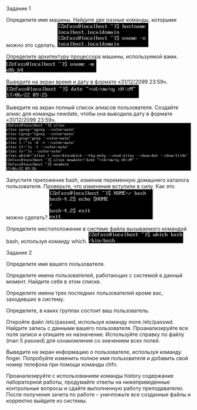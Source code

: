 Задание 1

Определите имя машины. Найдите две разные команды, которыми можно это сделать.
![](1.1.png)

Определите архитектуру процессора машины, используемой вами.
![](lab1/1.2.png)

Выведите на экран время и дату в формате «31/12/2099 23:59».
![](lab1/1.3.png)

Выведите на экран полный список алиасов пользователя. Создайте алиас для команды newdate, чтобы она выводила дату в формате «31/12/2099 23:59».
![](lab1/1.4.png)

Запустите приложение bash, изменив переменную домашнего каталога пользователя. Проверьте, что изменения вступили в силу. Как это можно сделать?
![](lab1/1.5.png)

Определите местоположение в системе файла вызываемого командой bash, используя команду which.
![](lab1/1.6.png)

Задание 2

Определите имя вашего пользователя.


Определите имена пользователей, работающих с системой в данный момент. Найдите себя в этом списке.


Определите имена трех последних пользователей кроме вас, заходивших в систему.


Определите, в каких группах состоит ваш пользователь.


Откройте файл /etc/passwd, используя команду more /etc/passwd. Найдите запись с данными вашего пользователя. Проанализируйте все поля записи и опишите их назначение. Используйте справку по файлу (man 5 passwd) для ознакомления со значением всех полей.


Выведите на экран информацию о пользователе, используя команду finger. Попробуйте изменить полное имя пользователя и добавить свой номер телефона при помощи команды chfn.


Проанализируйте с использованием команды history содержание лабораторной работы, продумайте ответы на нижеприведенные контрольные вопросы и сдайте выполненную работу преподавателю. После получения зачета по работе – уничтожьте все созданные файлы и корректно выйдите из системы.
